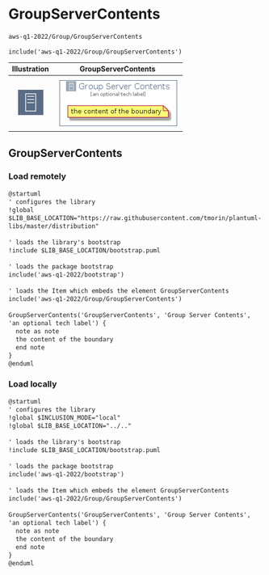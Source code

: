 # GroupServerContents


```text
aws-q1-2022/Group/GroupServerContents
```

```text
include('aws-q1-2022/Group/GroupServerContents')
```



| Illustration | GroupServerContents |
| :---: | :---: |
| ![illustration for Illustration](../../aws-q1-2022/Resource/GroupIcons/ServerContents.png) | ![illustration for GroupServerContents](../../aws-q1-2022/Group/GroupServerContents.Local.png) |




## GroupServerContents

### Load remotely
```plantuml
@startuml
' configures the library
!global $LIB_BASE_LOCATION="https://raw.githubusercontent.com/tmorin/plantuml-libs/master/distribution"

' loads the library's bootstrap
!include $LIB_BASE_LOCATION/bootstrap.puml

' loads the package bootstrap
include('aws-q1-2022/bootstrap')

' loads the Item which embeds the element GroupServerContents
include('aws-q1-2022/Group/GroupServerContents')

GroupServerContents('GroupServerContents', 'Group Server Contents', 'an optional tech label') {
  note as note
  the content of the boundary
  end note
}
@enduml
```

### Load locally
```plantuml
@startuml
' configures the library
!global $INCLUSION_MODE="local"
!global $LIB_BASE_LOCATION="../.."

' loads the library's bootstrap
!include $LIB_BASE_LOCATION/bootstrap.puml

' loads the package bootstrap
include('aws-q1-2022/bootstrap')

' loads the Item which embeds the element GroupServerContents
include('aws-q1-2022/Group/GroupServerContents')

GroupServerContents('GroupServerContents', 'Group Server Contents', 'an optional tech label') {
  note as note
  the content of the boundary
  end note
}
@enduml
```


